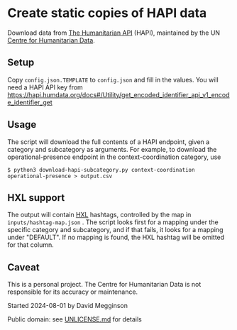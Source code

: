 Create static copies of HAPI data
=================================

Download data from [The Humanitarian API](https://hdx-hapi.readthedocs.io/en/latest/) (HAPI), maintained by the UN [Centre for Humanitarian Data](https://centre.humdata.org).

## Setup

Copy ``config.json.TEMPLATE`` to ``config.json`` and fill in the values.  You will need a HAPI API key from https://hapi.humdata.org/docs#/Utility/get_encoded_identifier_api_v1_encode_identifier_get

## Usage

The script will download the full contents of a HAPI endpoint, given a category and subcategory as arguments.  For example, to download the operational-presence endpoint in the context-coordination category, use

    $ python3 download-hapi-subcategory.py context-coordination operational-presence > output.csv
    
## HXL support

The output will contain [HXL](https://hxlstandard.org) hashtags, controlled by the map in ``inputs/hashtag-map.json`` .  The script looks first for a mapping under the specific category and subcategory, and if that fails, it looks for a mapping under "DEFAULT".  If no mapping is found, the HXL hashtag will be omitted for that column.

## Caveat

This is a personal project.  The Centre for Humanitarian Data is not responsible for its accuracy or maintenance.


Started 2024-08-01 by David Megginson

Public domain: see [UNLICENSE.md](UNLICENSE.md) for details
